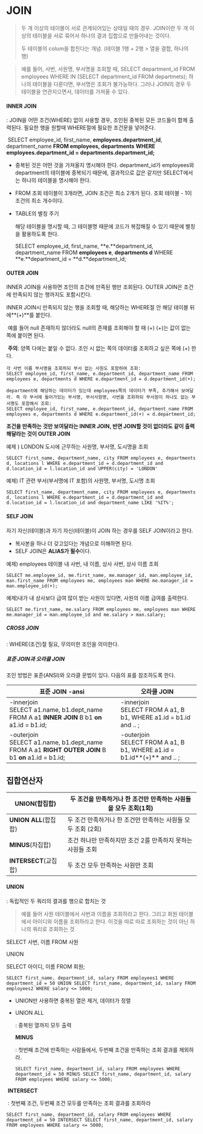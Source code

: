 # JOIN



>  두 개 이상의 테이블이 서로 관계되어있는 상태일 때의 경우. JOIN이란 두 개 이상의 테이블을 서로 묶어서 하나의 결과 집합으로 만들어내는 것이다. 
>
> 두 테이블의 colum을 합친다는 개념. (테이블 1행 + 2행 > 열을 결합, 하나의 행)

>  예를 들어, 사번, 사원명, 부서명을 조회할 때, SELECT department_id FROM employees WHERE IN (SELECT department_id FROM departmets); 하나의 테이블을 다룬다면, 부서명은 조회가 불가능하다. 그러나 JOIN의 경우 두 테이블을 연관지으면서, 데이터를 가져올 수 있다. 



#### INNER JOIN

: JOIN을 어떤 조건(WHERE) 없이 사용할 경우, 조인된 중복된 모든 코드들이 함께 출력된다. 필요한 행을 원할때 WHERE절에 필요한 조건문을 넣어준다. 

​	SELECT employee_id, first_name, **employees.department_id**, department_name **FROM employees, 	departments** **WHERE employees.department_id = departments.department_id;**

* 중복된 것은 어떤 것을 가져올지 명시해야 한다. department_id가 employees와 department의 테이블에 중복되기 때문에, 결과적으로 값은 같지만 SELECT에서는 하나의 테이블을 명시해야 한다. 
* FROM 조회 테이블이 3개라면, JOIN 조건은 최소 2개가 된다. 조회 테이블 - 1이 조건의 최소 개수이다. 

* TABLE의 별칭 주기 

  해당 테이블을 명시할 때, 그 테이블명 때문에 코드가 복잡해질 수 있기 때문에 별칭을 활용하도록 한다. 

  SELECT employee_id, first_name, **e.**department_id, department_name FROM **employees e**, **departments d** WHERE **e.**department_id = **d.**department_id;

  

#### OUTER JOIN

INNER JOIN을 사용하면 조인의 조건에 만족된 행만 조회된다. OUTER JOIN은 조건에 만족되지 않는 행까지도 포함시킨다.

INNER JOIN시 만족되지 않는 행을 조회할 때, 해당하는 WHERE절 안 해당 테이블 뒤에**(+)**를 붙인다. 

​	예를 들어 null 존재하지 않더라도 null의 존재를 조회해야 할 때 (+) (+)는 값이 없는 쪽에 붙이면 된다. 

​	**주의**: 양쪽 다에는 붙일 수 없다. 조인 시 없는 쪽의 데이터를 조회하고 싶은 쪽에  (+) 한다.

````
각 사번 이름 부서명을 조회하되 부서 없는 사원도 포함하여 조회: 
SELECT employee_id, first_name, e.department_id, department_name FROM employees e, departments d WHERE e.department_id = d.department_id(+);

department에 해당하는 데이터가 있는데 employees쪽의 데이터가 부족, 추가해서 보여달라. 즉 각 부서에 들어가있는 부서명, 부서사원명, 사번을 조회하되 부서원이 하나도 없는 부서명도 포함해서 조회: 
SELECT employee_id, first_name, e.department_id, department_name FROM employees e, departments d WHERE e.department_id(+) = d.department_id;
````



**조건을 만족하는 것만 보여달라는 INNER JOIN, 반면 JOIN할 것이 없더라도 같이 출력해달라는 것이 OUTER JOIN**



예제 ) LONDON 도시에 근무하는 사원명, 부서명, 도시명을 조회

````
SELECT first_name, department_name, city FROM employees e, departments d, locations l WHERE e.department_id = d.department_id and d.location_id = l.location_id and UPPER(city) = 'LONDON'
````

예제) IT 관련 부서(부서명에 IT 포함)의 사원명, 부서명, 도시명 조회 

````
SELECT first_name, department_name, city FROM employees e, departments d, locations l WHERE e.department_id = d.department_id and d.location_id = l.location_id and department_name LIKE '%IT%';
````





#### SELF JOIN

자기 자신(테이블)과 자기 자신(테이블)이 JOIN 하는 경우를 SELF JOIN이라고 한다. 

* 복사본을 하나 더 갖고있다는 개념으로 이해하면 된다. 
*  SELF JOIN은 **ALIAS가 필수**이다. 



예제) employees 테이블 내 사번, 내 이름, 상사 사번, 상사 이름 조회 

````
SELECT me.employee_id, me.first_name, me.manager_id, man.employee_id, man.first_name FROM employees me, employees man WHERE me.manager_id = man.employee_id(+);
````

예제)내가 내 상사보다 급여 많이 받는 사원이 있다면, 사원의 이름 급여를 출력한다.

````
SELECT me.first_name, me.salary FROM employees me, employees man WHERE me.manager_id = man.employee_id and me.salary > man.salary;
````



##### CROSS JOIN

: WHERE(조건)절 필요, 무의미한 조인을 의미한다. 



##### 표준 JOIN과 오라클 JOIN

조인 방법은 표준(ANSI)와 오라클 문법이 있다. 다음의 표를 참조하도록 한다. 

| 표준 JOIN -ansi                                              | 오라클 JOIN                                                  |
| ------------------------------------------------------------ | ------------------------------------------------------------ |
| -innerjoin<br />SELECT a1.name, b1.dept_name FROM A a1 **INNER** **JOIN** B b1 **on** a1.id = b1.id; | -innerjoin<br />SELECT FROM A a1, B b1, WHERE a1.id = b1.id and .. ; |
| -outerjoin<br />SELECT a1.name, b1.dept_name FROM A a1  **RIGHT OUTER** **JOIN** B b1 **on** a1.id = b1.id; | -outerjoin<br />SELECT FROM A a1, B b1, WHERE a1.id = b1.id**(+)** and .. ; |





## 집합연산자

| UNION(합집합)         | 두 조건을 만족하거나 한 조건만 만족하는 사원들을 모두 조회(1회) |
| --------------------- | ------------------------------------------------------------ |
| **UNION ALL**(합집합) | 두 조건 만족하거나 한 조건만 만족하는 사원들 모두 조회 (2회) |
| **MINUS**(차집합)     | 조건 하나만 만족하지만 조건 2를 만족하지 못하는 사원들 조회  |
| **INTERSECT**(교집합) | 두 조건 모두 만족하는 사원만 조회                            |





#### UNION

: 독립적인 두 쿼리의 결과를 행으로 합치는 것

> 예를 들어 사원 테이블에서 사번과 이름을 조회하라고 한다. 그리고 회원 테이블에서 아이디와 이름을 조회하라고 한다. 이것을 따로 따로 조회하는 것이 아닌 하나의 쿼리로 조회하는 것 

SELECT 사번, 이름 FROM 사원

UNION

SELECT 아이디, 이름 FROM 회원;

````
SELECT first_name, department_id, salary FROM employees1 WHERE department_id = 50 UNION SELECT first_name, department_id, salary FROM employees2 WHERE salary <= 5000;
````

* UNION만 사용하면 중복된 열은 제거, 데이터가 정렬 

* UNION ALL

  : 중복된 열까지 모두 출력

  

  **MINUS** 

  : 첫번째 조건에 만족하는 사람들에서, 두번째 조건을 만족하는 조회 결과를 제외하라. 

  ````
  SELECT first_name, department_id, salary FROM employees WHERE department_id = 50 MINUS SELECT first_name, department_id, salary FROM employees WHERE salary <= 5000;
  ````



​		**INTERSECT**

​		: 첫번째 조건, 두번째 조건 모두를 만족하는 조회 결과를 조회하라

````
SELECT first_name, department_id, salary FROM employees WHERE department_id = 50 INTERSECT SELECT first_name, department_id, salary FROM employees WHERE salary <= 5000;
````







